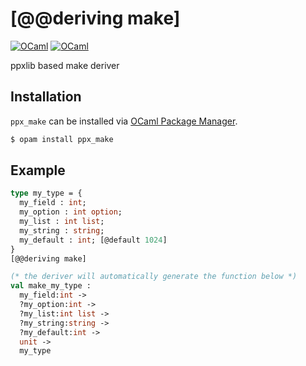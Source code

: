 # [@@deriving make]
[![OCaml](https://img.shields.io/badge/-OCaml-EC6813?logo=ocaml&labelColor=grey)](#)
[![OCaml](https://github.com/bn-d/ppx_make/actions/workflows/build.yml/badge.svg?branch=master)](https://github.com/bn-d/ppx_make/actions/workflows/build.yml)

ppxlib based make deriver

## Installation
`ppx_make` can be installed via [OCaml Package Manager](https://opam.ocaml.org/packages/ppx_make/).
```sh
$ opam install ppx_make
```

## Example
```ocaml
type my_type = {
  my_field : int;
  my_option : int option;
  my_list : int list;
  my_string : string;
  my_default : int; [@default 1024]
}
[@@deriving make]

(* the deriver will automatically generate the function below *)
val make_my_type :
  my_field:int ->
  ?my_option:int ->
  ?my_list:int list ->
  ?my_string:string ->
  ?my_default:int ->
  unit ->
  my_type
```
